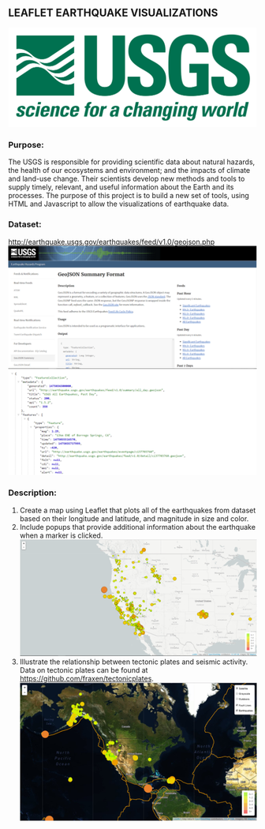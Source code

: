 ## LEAFLET EARTHQUAKE VISUALIZATIONS

![1-Logo](Images/1-Logo.png)

### Purpose:
The USGS is responsible for providing scientific data about natural hazards, the health of our ecosystems and environment; and the impacts of climate and land-use change. Their scientists develop new methods and tools to supply timely, relevant, and useful information about the Earth and its processes.
The purpose of this project is to build a new set of tools, using HTML and Javascript to allow the visualizations of earthquake data.


### Dataset:
http://earthquake.usgs.gov/earthquakes/feed/v1.0/geojson.php
![3-Data](Images/3-Data.png)
![4-JSON](Images/4-JSON.png)

### Description:
1. Create a map using Leaflet that plots all of the earthquakes from dataset based on their longitude and latitude, and magnitude in size and color.
2. Include popups that provide additional information about the earthquake when a marker is clicked.
![2-BasicMap](Images/2-BasicMap.png)
3. Illustrate the relationship between tectonic plates and seismic activity. Data on tectonic plates can be found at <https://github.com/fraxen/tectonicplates>.
![5-Advanced](Images/5-Advanced.png)
